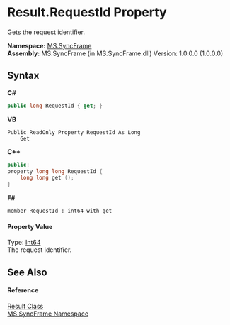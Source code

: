 # Result.RequestId Property 
 

Gets the request identifier.

**Namespace:**&nbsp;<a href="de148c19-6fcd-6ea5-c13c-94525bd1dd5b">MS.SyncFrame</a><br />**Assembly:**&nbsp;MS.SyncFrame (in MS.SyncFrame.dll) Version: 1.0.0.0 (1.0.0.0)

## Syntax

**C#**<br />
``` C#
public long RequestId { get; }
```

**VB**<br />
``` VB
Public ReadOnly Property RequestId As Long
	Get
```

**C++**<br />
``` C++
public:
property long long RequestId {
	long long get ();
}
```

**F#**<br />
``` F#
member RequestId : int64 with get

```


#### Property Value
Type: <a href="http://msdn2.microsoft.com/en-us/library/6yy583ek" target="_blank">Int64</a><br />The request identifier.

## See Also


#### Reference
<a href="f0e455e9-2252-f121-710c-51c7d6b69880">Result Class</a><br /><a href="de148c19-6fcd-6ea5-c13c-94525bd1dd5b">MS.SyncFrame Namespace</a><br />